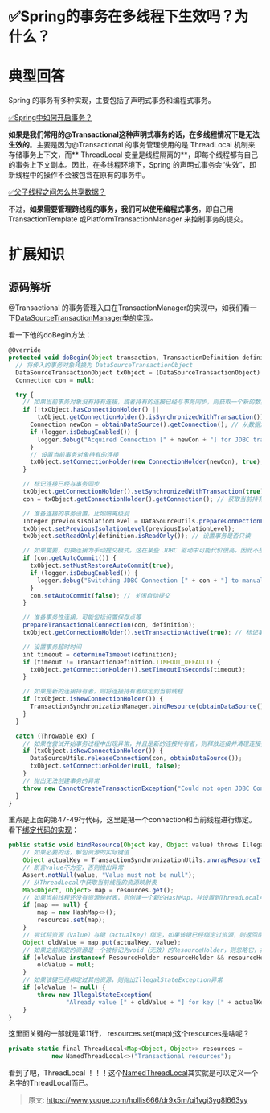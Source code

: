 # ✅Spring的事务在多线程下生效吗？为什么？



# 典型回答

Spring 的事务有多种实现，主要包括了声明式事务和编程式事务。

[✅Spring中如何开启事务？](https://www.yuque.com/hollis666/dr9x5m/dmp6qs?view=doc_embed)

**如果是我们常用的@Transactional这种声明式事务的话，在多线程情况下是无法生效的**。主要是因为@Transactional 的事务管理使用的是 ThreadLocal 机制来存储事务上下文，而** ThreadLocal 变量是线程隔离的**，即每个线程都有自己的事务上下文副本。因此，在多线程环境下，Spring 的声明式事务会“失效”，即新线程中的操作不会被包含在原有的事务中。

[✅父子线程之间怎么共享数据？](https://www.yuque.com/hollis666/dr9x5m/adgan2125uzrsbte?view=doc_embed)

不过，**如果需要管理跨线程的事务，我们可以使用编程式事务**，即自己用 TransactionTemplate 或PlatformTransactionManager 来控制事务的提交。


# 扩展知识


## 源码解析

@Transactional 的事务管理入口在TransactionManager的实现中，如我们看一下[DataSourceTransactionManager类的实现](https://github.com/spring-projects/spring-framework/blob/main/spring-jdbc/src/main/java/org/springframework/jdbc/datasource/DataSourceTransactionManager.java#L304)。

看一下他的doBegin方法：

```javascript
@Override
protected void doBegin(Object transaction, TransactionDefinition definition) {
  // 将传入的事务对象转换为 DataSourceTransactionObject
  DataSourceTransactionObject txObject = (DataSourceTransactionObject) transaction;
  Connection con = null;

  try {
    // 如果当前事务对象没有持有连接，或者持有的连接已经与事务同步，则获取一个新的数据库连接
    if (!txObject.hasConnectionHolder() ||
        txObject.getConnectionHolder().isSynchronizedWithTransaction()) {
      Connection newCon = obtainDataSource().getConnection(); // 从数据源获取新的连接
      if (logger.isDebugEnabled()) {
        logger.debug("Acquired Connection [" + newCon + "] for JDBC transaction");
      }
      // 设置当前事务对象持有的连接
      txObject.setConnectionHolder(new ConnectionHolder(newCon), true);
    }

    // 标记连接已经与事务同步
    txObject.getConnectionHolder().setSynchronizedWithTransaction(true);
    con = txObject.getConnectionHolder().getConnection(); // 获取当前持有的连接

    // 准备连接的事务设置，比如隔离级别
    Integer previousIsolationLevel = DataSourceUtils.prepareConnectionForTransaction(con, definition);
    txObject.setPreviousIsolationLevel(previousIsolationLevel);
    txObject.setReadOnly(definition.isReadOnly()); // 设置事务是否只读

    // 如果需要，切换连接为手动提交模式。这在某些 JDBC 驱动中可能代价很高，因此不是非必要不进行设置
    if (con.getAutoCommit()) {
      txObject.setMustRestoreAutoCommit(true);
      if (logger.isDebugEnabled()) {
        logger.debug("Switching JDBC Connection [" + con + "] to manual commit");
      }
      con.setAutoCommit(false); // 关闭自动提交
    }

    // 准备事务性连接，可能包括设置保存点等
    prepareTransactionalConnection(con, definition);
    txObject.getConnectionHolder().setTransactionActive(true); // 标记事务为活跃状态

    // 设置事务超时时间
    int timeout = determineTimeout(definition);
    if (timeout != TransactionDefinition.TIMEOUT_DEFAULT) {
      txObject.getConnectionHolder().setTimeoutInSeconds(timeout);
    }

    // 如果是新的连接持有者，则将连接持有者绑定到当前线程
    if (txObject.isNewConnectionHolder()) {
      TransactionSynchronizationManager.bindResource(obtainDataSource(), txObject.getConnectionHolder());
    }
  }

  catch (Throwable ex) {
    // 如果在尝试开始事务过程中出现异常，并且是新的连接持有者，则释放连接并清理连接持有者
    if (txObject.isNewConnectionHolder()) {
      DataSourceUtils.releaseConnection(con, obtainDataSource());
      txObject.setConnectionHolder(null, false);
    }
    // 抛出无法创建事务的异常
    throw new CannotCreateTransactionException("Could not open JDBC Connection for transaction", ex);
  }
}

```

重点是上面的第47-49行代码，这里是把一个connection和当前线程进行绑定。看下[绑定代码的实现](https://github.com/spring-projects/spring-framework/blob/main/spring-tx/src/main/java/org/springframework/transaction/support/TransactionSynchronizationManager.java#L76)：

```javascript
public static void bindResource(Object key, Object value) throws IllegalStateException {
    // 如果必要的话，解包资源的实际键值
    Object actualKey = TransactionSynchronizationUtils.unwrapResourceIfNecessary(key);
    // 断言value不为空，否则抛出异常
    Assert.notNull(value, "Value must not be null");
    // 从ThreadLocal中获取当前线程的资源映射表
    Map<Object, Object> map = resources.get();
    // 如果当前线程还没有资源映射表，则创建一个新的HashMap，并设置到ThreadLocal中
    if (map == null) {
        map = new HashMap<>();
        resources.set(map);
    }
    // 尝试将资源（value）与键（actualKey）绑定，如果该键已经绑定过资源，则返回原来的资源
    Object oldValue = map.put(actualKey, value);
    // 如果之前绑定的资源是一个被标记为void（无效）的ResourceHolder，则忽略它，视为未绑定过资源
    if (oldValue instanceof ResourceHolder resourceHolder && resourceHolder.isVoid()) {
        oldValue = null;
    }
    // 如果该键已经绑定过其他资源，则抛出IllegalStateException异常
    if (oldValue != null) {
        throw new IllegalStateException(
                "Already value [" + oldValue + "] for key [" + actualKey + "] bound to thread");
    }
}

```

这里面关键的一部就是第11行， resources.set(map);这个resources是啥呢？

```javascript
private static final ThreadLocal<Map<Object, Object>> resources =
			new NamedThreadLocal<>("Transactional resources");
```

看到了吧，ThreadLocal ！！！这个[NamedThreadLocal](https://github.com/spring-projects/spring-framework/blob/main/spring-core/src/main/java/org/springframework/core/NamedThreadLocal.java)其实就是可以定义一个名字的ThreadLocal而已。



> 原文: <https://www.yuque.com/hollis666/dr9x5m/qi1vgi3yg8l663yy>